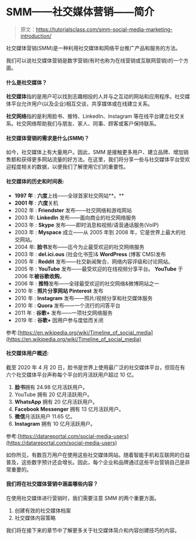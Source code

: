 # SMM——社交媒体营销——简介

> 原文：<https://tutorialsclass.com/smm-social-media-marketing-introduction/>

社交媒体营销(SMM)是一种利用社交媒体和网络平台推广产品和服务的方法。

我们可以说社交媒体营销是数字营销(有时也称为在线营销或互联网营销)的一个方面。

#### 什么是社交媒体？

**社交媒体**指的是用户可以找到志趣相投的人并与之互动的网站和应用程序。社交媒体平台允许用户(以及企业)相互交谈，共享媒体或在线建立关系。

**社交网络**指的是利用脸书、推特、LinkedIn、Instagram 等在线平台建立社交关系。社交网络帮助我们与朋友、家人、同事、顾客或客户保持联系。

#### 社交媒体营销的需求是什么(SMM)？

如今，社交媒体上有大量用户。因此，SMM 是接触更多用户、建立品牌、增加销售额和获得更多网站流量的好方法。在这里，我们将分享一些与社交媒体平台受欢迎程度相关的数据，以便我们了解使用它们的重要性。

#### 社交媒体的历史和时间表:

*   **1997 年** : **六度**上线——全球首家社交网站**。**
*   **2001 年** : **六度**关机
*   2002 年 : **Friendster** 发布——社交网络和游戏网站
*   2003 年: **LinkedIn** 发布——面向商业的社交网络服务
*   2003 年 : **Skype** 发布——即时消息和视频/语音通话服务(VoIP)
*   2003 年 : **Myspace** 成立——从 2005 年到 2008 年，它是世界上最大的社交网站。
*   2004 年: **脸书**发布——迄今为止最受欢迎的社交网络服务
*   2003 年 : **del.ici.ous** (社会化书签)& **WordPress** (博客 CMS)发布
*   2005 年 : **Reddit** 发布——社交新闻聚合、网络内容评级和讨论网站。
*   2005 年 : **YouTube** 发布——最受欢迎的在线视频分享平台。 **YouTube** 于 2006 年**被谷歌收购**。
*   2006 年 : **推特**发布——全球最受欢迎的社交网络&微博网站之一
*   2010 年 : **照片分享网站 Pinterest** 发布
*   2010 年 : **Instagram** 发布——照片/视频分享和社交媒体服务
*   2010 年 : **Quora** 发布——一个流行的问答平台
*   2011 年 : **谷歌+** 发布——一项社交网络服务
*   2019 年 : **谷歌+** 因用户参与度低而关闭

参考:[https://en.wikipedia.org/wiki/Timeline_of_social_media](https://en.wikipedia.org/wiki/Timeline_of_social_media)

#### 社交媒体用户概述:

截至 2020 年 4 月 20 日，脸书是世界上使用最广泛的社交媒体平台，但现在有六个社交媒体平台声称每个平台的月活跃用户超过 10 亿。

1.  **脸书**拥有 24.98 亿月活跃用户。
2.  YouTube 拥有 20 亿月活跃用户。
3.  **WhatsApp** 拥有 20 亿月活跃用户。
4.  **Facebook Messenger** 拥有 13 亿月活跃用户。
5.  **微信**月活跃用户 11.65 亿。
6.  **Instagram** 拥有 10 亿月活跃用户。

参考:[https://datareportal.com/social-media-users](https://datareportal.com/social-media-users)

如你所见，有数百万用户在使用这些社交媒体网站。随着智能手机和互联网的日益普及，这些数字预计还会增长。因此，每个企业和品牌通过这些平台营销自己是非常重要的。

#### 我们将在社交媒体营销中涵盖哪些内容？

在使用社交媒体进行营销时，我们需要注意 SMM 的两个重要方面。

1.  创建有效的社交媒体档案
2.  社交媒体内容策略

我们将在接下来的章节中了解更多关于社交媒体简介和内容创建技巧的内容。